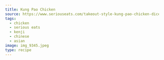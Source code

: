 ```yaml
---
title: Kung Pao Chicken
source: https://www.seriouseats.com/takeout-style-kung-pao-chicken-diced-chicken-peppers-peanuts-recipe
tags:
  - chicken
  - serious eats
  - kenji
  - chinese
  - asian
image: img_9345.jpeg
type: recipe
---
```

